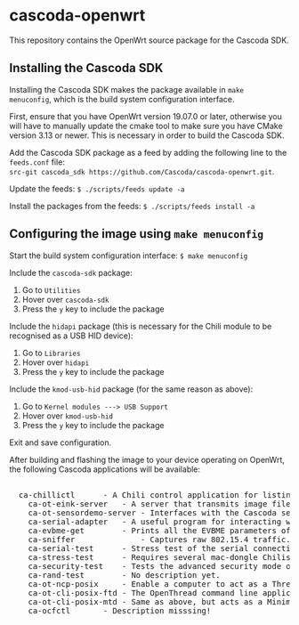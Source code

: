 # cascoda-openwrt
This repository contains the OpenWrt source package for the Cascoda SDK.

## Installing the Cascoda SDK
Installing the Cascoda SDK makes the package available in `make menuconfig`, which is the build system configuration interface. 

First, ensure that you have OpenWrt version 19.07.0 or later, otherwise you will have to manually update the cmake tool to make sure you have CMake version 3.13 or newer. This is necessary in order to build the Cascoda SDK.

Add the Cascoda SDK package as a feed by adding the following line to the `feeds.conf` file:<br />
`src-git cascoda_sdk https://github.com/Cascoda/cascoda-openwrt.git`.

Update the feeds: `$ ./scripts/feeds update -a`

Install the packages from the feeds: `$ ./scripts/feeds install -a`

## Configuring the image using `make menuconfig`
Start the build system configuration interface: `$ make menuconfig`

Include the `cascoda-sdk` package:
1. Go to `Utilities`
2. Hover over `cascoda-sdk`
3. Press the `y` key to include the package

Include the `hidapi` package (this is necessary for the Chili module to be recognised as a USB HID device):
1. Go to `Libraries`
2. Hover over `hidapi`
3. Press the `y` key to include the package

Include the `kmod-usb-hid` package (for the same reason as above):
1. Go to `Kernel modules ---> USB Support`
2. Hover over `kmod-usb-hid`
3. Press the `y` key to include the package

Exit and save configuration.

After building and flashing the image to your device operating on OpenWrt, the following Cascoda applications will be available:
<pre>	
  ca-chillictl		- A Chili control application for listing and flashing connected Chili devices.
	ca-ot-eink-server	- A server that transmits image files, to be used with the ot-sed-eink-freertos embedded target. Requires a mac-dongle Chili to be connected to the host.
	ca-ot-sensordemo-server	- Interfaces with the Cascoda sensordemo application layer. It prints the sensor readings it receives from the network. Requires a mac-dongle Chili to be connected to the host.
	ca-serial-adapter	- A useful program for interacting with a serial application running on baremetal.
	ca-evbme-get		- Prints all the EVBME parameters of a connected Chili, including application name, version and joiner credentials. 
	ca-sniffer              - Captures raw 802.15.4 traffic. Compatible with WireShark. Requires a mac-dongle Chili to be connected to the host.
	ca-serial-test		- Stress test of the serial connection between the host and the connected Chili. Requires a Chili to be connected to the host.
	ca-stress-test		- Requires several mac-dongle Chilis to be connected to the host. Creates heavy 802.15.4 traffic.
	ca-security-test	- Tests the advanced security mode of the CA-8211.
	ca-rand-test		- No description yet.
	ca-ot-ncp-posix		- Enable a computer to act as a Thread Border Router. Requires a mac-dongle Chili to be connected to the host.
	ca-ot-cli-posix-ftd	- The OpenThread command line application, running on a host. Requires a mac-dongle Chili to be connected to the host.
	ca-ot-cli-posix-mtd	- Same as above, but acts as a Minimal Thread Device. Requires a mac-dongle Chili to be connected to the host.
	ca-ocfctl		- Description misssing!
</pre>

